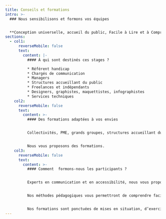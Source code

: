 ```yaml
---
title: Conseils et formations
intro: >-
  ### Nous sensibilisons et formons vos équipes


  **Conception universelle, accueil du public, Facile à Lire et à Comprendre, signalétique accessible… Découvrez nos thématiques et nos formats.**
sections:
  - col1:
      reverseMobile: false
      text:
        content: |-
          #### À qui sont destinés ces stages ?

          * Référent handicap
          * Chargés de communication
          * Managers
          * Structures accueillant du public
          * Freelances et indépendants 
          * Designers, graphistes, maquettistes, infographistes
          * Services techniques
    col2:
      reverseMobile: false
      text:
        content: >-
          #### Des formations adaptées à vos envies


          Collectivités, PME, grands groupes, structures accueillant du public dans le secteur culturel ou médical, vous souhaitez communiquer de façon accessible?


          Nous vous proposons des formations.
    col3:
      reverseMobile: false
      text:
        content: >-
          #### Comment  formons-nous les participants ?


          Experts en communication et en accessibilité, nous vous proposons des sensibilisations et ateliers sur les thèmes de la conception universelle, de l’accessibilité et du handicap, et visant à rendre votre communication accessible au plus grand nombre, tant sur le fond que sur la forme. 


          Nos méthodes pédagogiques vous permettront de comprendre facilement et d’apprendre avec plaisir.


          Nos formations sont ponctuées de mises en situation, d’exercices ludiques, d’exemples et d’études de cas.
---
```

